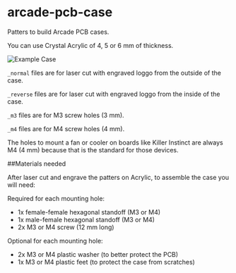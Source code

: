 # arcade-pcb-case

Patters to build Arcade PCB cases.

You can use Crystal Acrylic of 4, 5 or 6 mm of thickness.

![Example Case](./example_case.jpg)

`_normal` files are for laser cut with engraved loggo from the outside of the case.

`_reverse` files are for laser cut with engraved loggo from the inside of the case.

`_m3` files are for M3 screw holes (3 mm).

`_m4` files are for M4 screw holes (4 mm).

The holes to mount a fan or cooler on boards like Killer Instinct are always M4 (4 mm) because that is the standard for those devices.

##Materials needed

After laser cut and engrave the patters on Acrylic, to assemble the case you will need:

Required for each mounting hole:

- 1x female-female hexagonal standoff (M3 or M4)
- 1x male-female hexagonal standoff (M3 or M4)
- 2x M3 or M4 screw (12 mm long)

Optional for each mounting hole:

- 2x M3 or M4 plastic washer (to better protect the PCB)
- 1x M3 or M4 plastic feet (to protect the case from scratches)
